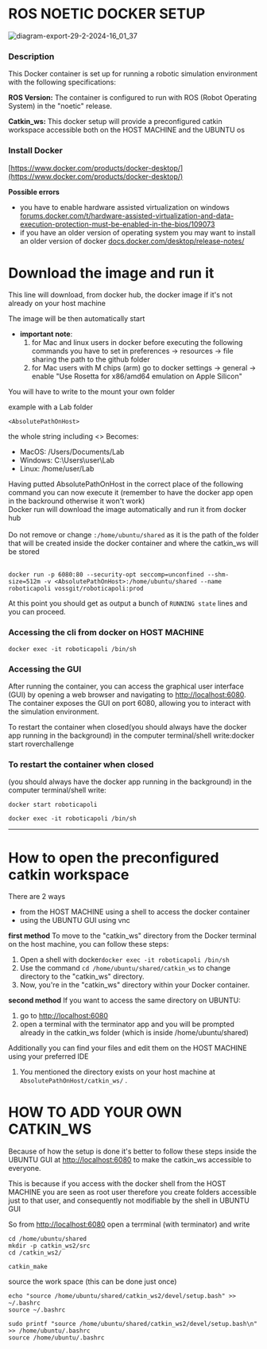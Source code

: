 # ROS NOETIC DOCKER SETUP
![diagram-export-29-2-2024-16_01_37](https://github.com/voss01/ROS/assets/49610092/b9cf01a2-96a0-4710-b81c-5e1a8b7ea4bb)

### Description
This Docker container is set up for running a robotic simulation environment with the following specifications:

**ROS Version:** The container is configured to run with ROS (Robot Operating System) in the "noetic" release.

**Catkin_ws:** This docker setup will provide a preconfigured catkin workspace accessible both on the HOST MACHINE and the UBUNTU os



### Install Docker
[﻿https://www.docker.com/products/docker-desktop/](https://www.docker.com/products/docker-desktop/) 

**Possible errors**

- you have to enable hardware assisted virtualization on windows [﻿forums.docker.com/t/hardware-assisted-virtualization-and-data-execution-protection-must-be-enabled-in-the-bios/109073](https://forums.docker.com/t/hardware-assisted-virtualization-and-data-execution-protection-must-be-enabled-in-the-bios/109073) 
- if you have an older version of operating system you may want to install an older version of docker [﻿docs.docker.com/desktop/release-notes/](https://docs.docker.com/desktop/release-notes/) 

# Download the image and run it
This line will download, from docker hub, the docker image if it's not already on your host machine

The image will be then automatically start



- **important note**:
  1. for Mac and linux users in docker before executing the following commands you have to set in preferences -> resources -> file sharing the path to the github folder
  2. for Mac users with M chips (arm) go to docker settings -> general -> enable "Use Rosetta for x86/amd64 emulation on Apple Silicon"


You will have to write to the mount your own folder

example with a Lab folder

```
<AbsolutePathOnHost>
```
the whole string including <> Becomes:

- MacOS: /Users/Documents/Lab
- Windows: C:\Users\user\Lab
- Linux: /home/user/Lab

Having putted AbsolutePathOnHost in the correct place of the following command you can now execute it (remember to have the docker app open in the backround otherwise it won't work) <br>
Docker run will download the image automatically and run it from docker hub <br>
<br>
Do not remove or change `:/home/ubuntu/shared` as it is the path of the folder that will be created inside the docker container and where the catkin_ws will be stored <br>
<br>
```
docker run -p 6080:80 --security-opt seccomp=unconfined --shm-size=512m -v <AbsolutePathOnHost>:/home/ubuntu/shared --name roboticapoli vossgit/roboticapoli:prod
```
At this point you should get as output a bunch of `RUNNING state` lines and you can proceed.



### Accessing the cli from docker on HOST MACHINE
```
docker exec -it roboticapoli /bin/sh
```


### Accessing the GUI
After running the container, you can access the graphical user interface (GUI) by opening a web browser and navigating to  [﻿http://localhost:6080](http://localhost:6080/). The container exposes the GUI on port 6080, allowing you to interact with the simulation environment.

To restart the container when closed(you should always have the docker app running in the background) in the computer terminal/shell write:docker start roverchallenge



### To restart the container when closed
(you should always have the docker app running in the background) in the computer terminal/shell write:

```
docker start roboticapoli
```
```
docker exec -it roboticapoli /bin/sh
```


---

# How to open the preconfigured catkin workspace


There are 2 ways

- from the HOST MACHINE using a shell to access the docker container
- using the UBUNTU GUI using vnc

**first method**
To move to the "catkin_ws" directory from the Docker terminal on the host machine, you can follow these steps:

1. Open a shell with docker`docker exec -it roboticapoli /bin/sh `
2. Use the command `cd /home/ubuntu/shared/catkin_ws`  to change directory to the "catkin_ws" directory.
3. Now, you're in the "catkin_ws" directory within your Docker container.



**second method**
If you want to access the same directory on UBUNTU:

1. go to  [﻿http://localhost:6080](http://localhost:6080/) 
2. open a terminal with the terminator app and you will be prompted already in the catkin_ws folder (which is inside /home/ubuntu/shared)


Additionally you can find your files and edit them on the HOST MACHINE using your preferred IDE

1. You mentioned the directory exists on your host machine at `AbsolutePathOnHost/catkin_ws/` .






# HOW TO ADD YOUR OWN CATKIN_WS
Because of how the setup is done it's better to follow these steps inside the UBUNTU GUI at [﻿http://localhost:6080](http://localhost:6080/) to make the catkin_ws accessible to everyone.



This is because if you access with the docker shell from the HOST MACHINE you are seen as root user therefore you create folders accessible just to that user, and consequently not modifiable by the shell in UBUNTU GUI



So from [﻿http://localhost:6080](http://localhost:6080/)  open a terrminal (with terminator) and write

```
cd /home/ubuntu/shared
mkdir -p catkin_ws2/src
cd /catkin_ws2/

catkin_make
```
source the work space (this can be done just once)

```
echo "source /home/ubuntu/shared/catkin_ws2/devel/setup.bash" >> ~/.bashrc
source ~/.bashrc

sudo printf "source /home/ubuntu/shared/catkin_ws2/devel/setup.bash\n" >> /home/ubuntu/.bashrc
source /home/ubuntu/.bashrc
```


